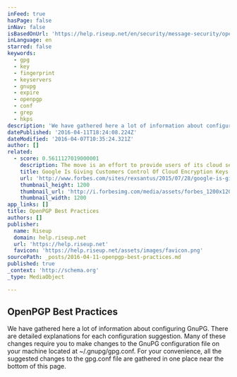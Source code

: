 ```yaml
---
inFeed: true
hasPage: false
inNav: false
isBasedOnUrl: 'https://help.riseup.net/en/security/message-security/openpgp/best-practices'
inLanguage: en
starred: false
keywords:
  - gpg
  - key
  - fingerprint
  - keyservers
  - gnupg
  - expire
  - openpgp
  - conf
  - grep
  - hkps
description: 'We have gathered here a lot of information about configuring GnuPG. There are detailed explanations for each configuration suggestion. Many of these changes require you to make changes to the GnuPG configuration file on your machine located at ~/.gnupg/gpg.conf. For your convenience, all the suggested changes to the gpg.conf file are gathered in one place near the bottom of this page.'
datePublished: '2016-04-11T18:24:08.224Z'
dateModified: '2016-04-07T10:35:24.321Z'
author: []
related:
  - score: 0.5611127019000001
    description: The move is an effort to provide users of its cloud services with more control of their data security.
    title: Google Is Giving Customers Control Of Cloud Encryption Keys
    url: 'http://www.forbes.com/sites/rexsantus/2015/07/28/google-is-giving-customers-control-of-cloud-encryption-keys/'
    thumbnail_height: 1200
    thumbnail_url: 'http://i.forbesimg.com/media/assets/forbes_1200x1200.jpg'
    thumbnail_width: 1200
app_links: []
title: OpenPGP Best Practices
authors: []
publisher:
  name: Riseup
  domain: help.riseup.net
  url: 'https://help.riseup.net'
  favicon: 'https://help.riseup.net/assets/images/favicon.png'
sourcePath: _posts/2016-04-11-openpgp-best-practices.md
published: true
_context: 'http://schema.org'
_type: MediaObject

---
```

<article style=""><h1>OpenPGP Best Practices</h1><p>We have gathered here a lot of information about configuring GnuPG. There are detailed explanations for each configuration suggestion. Many of these changes require you to make changes to the GnuPG configuration file on your machine located at ~/.gnupg/gpg.conf. For your convenience, all the suggested changes to the gpg.conf file are gathered in one place near the bottom of this page.</p></article>